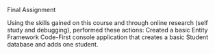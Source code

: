 Final Assignment

Using the skills gained on this course and through online research (self study and debugging), performed these actions:
Created a basic Entity Framework Code-First console application that creates a basic Student database and adds one student.
